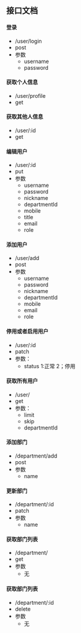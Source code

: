 ## 接口文档

#### 登录 
  * /user/login 
  * post
  * 参数
    * username 
    * password

#### 获取个人信息
  * /user/profile 
  * get

#### 获取其他人信息
  * /user/:id
  * get

#### 编辑用户
  * /user/:id
  * put
  * 参数
    * username
    * password
    * nickname
    * departmentId
    * mobile
    * title
    * email
    * role
    
#### 添加用户
  * /user/add
  * post
  * 参数
    * username
    * password
    * nickname
    * departmentId
    * mobile
    * email
    * role

#### 停用或者启用用户
  * /user/:id
  * patch
  * 参数：
    * status  1:正常 2；停用

#### 获取所有用户
  * /user/
  * get
  * 参数：
    * limit 
    * skip
    * departmentId


#### 添加部门
  * /department/add
  * post 
  * 参数
    * name

#### 更新部门
  * /department/:id
  * patch
  * 参数
    * name

#### 获取部门列表
  * /department/
  * get
  * 参数
    * 无

#### 获取部门列表
  * /department/:id
  * delete
  * 参数
    * 无

